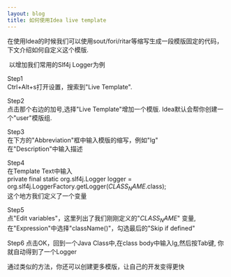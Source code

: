 ```yaml
---
layout: blog
title: 如何使用Idea live template
---
```



在使用Idea的时候我们可以使用sout/fori/ritar等缩写生成一段模版固定的代码，下文介绍如何自定义这个模版.

​
以增加我们常用的Slf4j Logger为例  


Step1  
Ctrl+Alt+s打开设置，搜索到"Live Template".


Step2  
点击那个右边的加号,选择"Live Template"增加一个模版. Idea默认会帮你创建一个"user"模版组.


Step3  
在下方的"Abbreviation"框中输入模版的缩写，例如"lg"  
在"Description"中输入描述  


Step4  
在Template Text中输入  
private final static org.slf4j.Logger logger = org.slf4j.LoggerFactory.getLogger($CLASS_NAME$.class);  
这个地方我们定义了一个变量


Step5  
点"Edit variables"，这里列出了我们刚刚定义的"$CLASS_NAME$" 变量,在"Expression"中选择"className()"，勾选最后的"Skip if defined"


Step6
点击OK，回到一个Java Class中,在class body中输入lg,然后按Tab键, 你就自动得到了一个Logger




通过类似的方法，你还可以创建更多模版，让自己的开发变得更快
